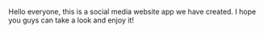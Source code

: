 Hello everyone, this is a social media website app we have created. 
I hope you guys can take a look and enjoy it!
